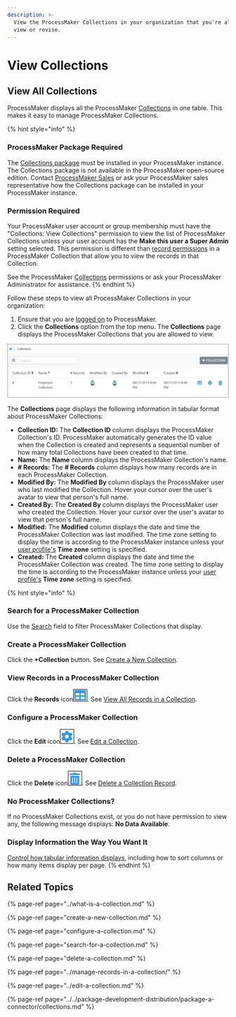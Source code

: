 ```yaml
---
description: >-
  View the ProcessMaker Collections in your organization that you're allowed to
  view or revise.
---
```


# View Collections

## View All Collections

ProcessMaker displays all the ProcessMaker [Collections](../what-is-a-collection.md) in one table. This makes it easy to manage ProcessMaker Collections.

{% hint style="info" %}
### ProcessMaker Package Required

The [Collections package](../../package-development-distribution/package-a-connector/collections.md) must be installed in your ProcessMaker instance. The Collections package is not available in the ProcessMaker open-source edition. Contact [ProcessMaker Sales](mailto:sales@processmaker.com) or ask your ProcessMaker sales representative how the Collections package can be installed in your ProcessMaker instance.

### Permission Required

Your ProcessMaker user account or group membership must have the "Collections: View Collections" permission to view the list of ProcessMaker Collections unless your user account has the **Make this user a Super Admin** setting selected. This permission is different than [record permissions](configure-a-collection.md#configure-record-level-permissions-for-users) in a ProcessMaker Collection that allow you to view the records in that Collection.

See the ProcessMaker [Collections](../../processmaker-administration/permission-descriptions-for-users-and-groups.md#collections) permissions or ask your ProcessMaker Administrator for assistance.
{% endhint %}

Follow these steps to view all ProcessMaker Collections in your organization:

1. Ensure that you are [logged on](../../using-processmaker/log-in.md#log-in) to ProcessMaker.
2. Click the **Collections** option from the top menu. The **Collections** page displays the ProcessMaker Collections that you are allowed to view.

![&quot;Collections&quot; page displays all ProcessMaker Collections in your organization](../../.gitbook/assets/collections-page.png)

The **Collections** page displays the following information in tabular format about ProcessMaker Collections:

* **Collection ID:** The **Collection ID** column displays the ProcessMaker Collection's ID. ProcessMaker automatically generates the ID value when the Collection is created and represents a sequential number of how many total Collections have been created to that time.
* **Name:** The **Name** column displays the ProcessMaker Collection's name.
* **\# Records:** The **\# Records** column displays how many records are in each ProcessMaker Collection.
* **Modified By:** The **Modified By** column displays the ProcessMaker user who last modified the Collection. Hover your cursor over the user's avatar to view that person's full name.
* **Created By:** The **Created By** column displays the ProcessMaker user who created the Collection. Hover your cursor over the user's avatar to view that person's full name.
* **Modified:** The **Modified** column displays the date and time the ProcessMaker Collection was last modified. The time zone setting to display the time is according to the ProcessMaker instance unless your [user profile's](../../using-processmaker/profile-settings.md#change-your-profile-settings) **Time zone** setting is specified.
* **Created:** The **Created** column displays the date and time the ProcessMaker Collection was created. The time zone setting to display the time is according to the ProcessMaker instance unless your [user profile's](../../using-processmaker/profile-settings.md#change-your-profile-settings) **Time zone** setting is specified.

{% hint style="info" %}
### Search for a ProcessMaker Collection

Use the [Search](search-for-a-collection.md) field to filter ProcessMaker Collections that display.

### Create a ProcessMaker Collection

Click the **+Collection** button. See [Create a New Collection](create-a-new-collection.md).

### View Records in a ProcessMaker Collection

Click the **Records** icon![](../../.gitbook/assets/records-icon-collections-package.png). See [View All Records in a Collection](../manage-records-in-a-collection/view-all-records-in-a-collection.md#view-all-records-in-a-collection).

### Configure a ProcessMaker Collection

Click the **Edit** icon![](../../.gitbook/assets/configure-process-icon-processes-page-processes.png). See [Edit a Collection](../edit-a-collection.md).

### Delete a ProcessMaker Collection

Click the **Delete** icon![](../../.gitbook/assets/trash-icon-process-modeler-processes.png). See [Delete a Collection Record](../manage-records-in-a-collection/delete-a-collection-record.md#delete-a-processmaker-collection-record).

### No ProcessMaker Collections?

If no ProcessMaker Collections exist, or you do not have permission to view any, the following message displays: **No Data Available**.

### Display Information the Way You Want It

[Control how tabular information displays](../../using-processmaker/control-how-requests-display-in-a-tab.md), including how to sort columns or how many items display per page.
{% endhint %}

## Related Topics

{% page-ref page="../what-is-a-collection.md" %}

{% page-ref page="create-a-new-collection.md" %}

{% page-ref page="configure-a-collection.md" %}

{% page-ref page="search-for-a-collection.md" %}

{% page-ref page="delete-a-collection.md" %}

{% page-ref page="../manage-records-in-a-collection/" %}

{% page-ref page="../edit-a-collection.md" %}

{% page-ref page="../../package-development-distribution/package-a-connector/collections.md" %}

